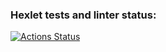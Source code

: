 ### Hexlet tests and linter status:
[![Actions Status](https://github.com/Lifroad/layout-designer-project-lvl1/workflows/hexlet-check/badge.svg)](https://github.com/Lifroad/layout-designer-project-lvl1/actions)